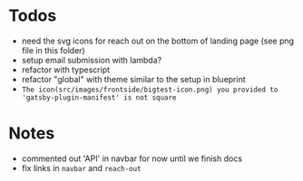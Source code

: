 # Todos
- need the svg icons for reach out on the bottom of landing page (see png file in this folder)
- setup email submission with lambda?
- refactor with typescript
- refactor "global" with theme similar to the setup in blueprint
- `The icon(src/images/frontside/bigtest-icon.png) you provided to 'gatsby-plugin-manifest' is not square`

# Notes
- commented out 'API' in navbar for now until we finish docs
- fix links in `navbar` and `reach-out`
